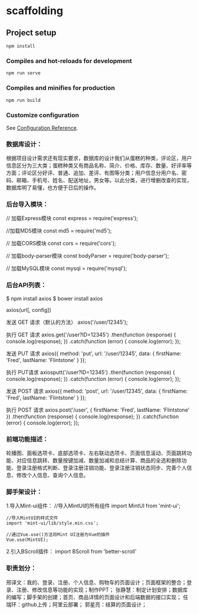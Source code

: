 # scaffolding

## Project setup
```
npm install
```

### Compiles and hot-reloads for development
```
npm run serve
```

### Compiles and minifies for production
```
npm run build
```

### Customize configuration
See [Configuration Reference](https://cli.vuejs.org/config/).

### 数据库设计：
根据项目设计需求还有现实要求，数据库的设计我们从蛋糕的种类，评论区，用户信息区分为三大类；蛋糕种类又有商品名称、简介、价格、库存、数量、好评率等方面；评论区分好评、普通、追加、差评、有图等分类；用户信息分用户名、密码、邮箱、手机号、姓名、配送地址，男女等。以此分类，进行增删改查的实现，数据库明了易懂，也方便于日后的操作。

### 后台导入模块：
// 加载Express模块
const express = require('express');

//加载MD5模块
const md5 = require('md5');

// 加载CORS模块
const cors = require('cors');

// 加载body-parser模块
const bodyParser = require('body-parser');

// 加载MySQL模块
const mysql = require('mysql');

### 后台API列表：
$ npm install axios
$ bower install axios
<script src="https://unpkg.com/axios/dist/axios.min.js"></script>
axios(url[, config])

发送 GET 请求（默认的方法）
axios('/user/12345');

执行 GET 请求
axios.get('/user?ID=12345')
  .then(function (response) {
    console.log(response);
  })
  .catch(function (error) {
    console.log(error);
  });

发送 PUT 请求
axios({
  method: 'put',
  url: '/user/12345',
  data: {
    firstName: 'Fred',
    lastName: 'Flintstone'
  }
});

执行 PUT请求
axiosputt('/user?ID=12345')
  .then(function (response) {
    console.log(response);
  })
  .catch(function (error) {
    console.log(error);
  });

发送 POST 请求
axios({
  method: 'post',
  url: '/user/12345',
  data: {
    firstName: 'Fred',
    lastName: 'Flintstone'
  }
});

执行 POST 请求
axios.post('/user', {
    firstName: 'Fred',
    lastName: 'Flintstone'
  })
  .then(function (response) {
    console.log(response);
  })
  .catch(function (error) {
    console.log(error);
  });

### 前端功能描述：
轮播图、面板选项卡、底部选项卡、左右联动选项卡、页面信息滚动、页面跳转功能、对应信息跳转、数量按键加减、数量加减和总结计算、商品的全选和删除功能、登录注册格式判断、登录注册注销功能、登录注册注销状态同步、完善个人信息、修改个人信息、查询个人信息。

### 脚手架设计：
1.导入Mint-ui组件：
    //导入MintUI的所有组件
    import MintUI from 'mint-ui';

    //导入MintUI的样式文件
    import 'mint-ui/lib/style.min.css';

    //通过Vue.use()方法将Mint UI注册为Vue的插件
    Vue.use(MintUI);

2.引入BScroll插件：
    import BScroll from 'better-scroll'

### 职责划分：
邢译文：我的、登录、注册、个人信息、购物车的页面设计；页面框架的整合；登录、注册、修改信息等功能的实现；制作PPT；
张静慧：制定计划安排；数据库的编写；脚手架的创建；首页、商品详情的页面设计和后端数据的接口实现；
任瑞环：github上传；阿里云部署；
郭星亮：结算的页面设计；